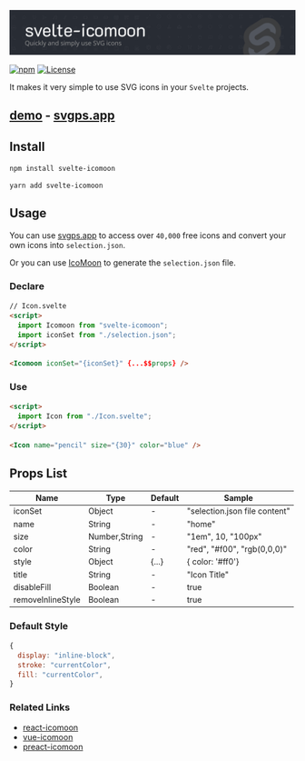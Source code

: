 ![Svelte-Icomoon Logo](./banner.png)

[![npm](https://img.shields.io/npm/v/svelte-icomoon?color=%234fc921)](https://www.npmjs.com/package/svelte-icomoon)
[![License](https://img.shields.io/badge/License-MIT-green.svg?color=%234fc921)](https://opensource.org/licenses/MIT)

It makes it very simple to use SVG icons in your `Svelte` projects.

## [demo](https://codesandbox.io/s/svelte-icomoon-demo-7ohyqm) - [svgps.app](https://svgps.app?ref=svelte-icomoon)

## Install

```
npm install svelte-icomoon
```

```
yarn add svelte-icomoon
```

## Usage

You can use [svgps.app](https://svgps.app/) to access over `40,000` free icons and convert your own icons into `selection.json`.

Or you can use [IcoMoon](https://icomoon.io/app/) to generate the `selection.json` file.

### Declare

```html
// Icon.svelte
<script>
  import Icomoon from "svelte-icomoon";
  import iconSet from "./selection.json";
</script>

<Icomoon iconSet="{iconSet}" {...$$props} />
```

### Use

```html
<script>
  import Icon from "./Icon.svelte";
</script>

<Icon name="pencil" size="{30}" color="blue" />
```

## Props List

| Name              | Type          | Default | Sample                        |
| ----------------- | ------------- | ------- | ----------------------------- |
| iconSet           | Object        | -       | "selection.json file content" |
| name              | String        | -       | "home"                        |
| size              | Number,String | -       | "1em", 10, "100px"            |
| color             | String        | -       | "red", "#f00", "rgb(0,0,0)"   |
| style             | Object        | {...}   | { color: '#ff0'}              |
| title             | String        | -       | "Icon Title"                  |
| disableFill       | Boolean       | -       | true                          |
| removeInlineStyle | Boolean       | -       | true                          |

### Default Style

```js
{
  display: "inline-block",
  stroke: "currentColor",
  fill: "currentColor",
}
```

### Related Links

- [react-icomoon](https://github.com/aykutkardas/react-icomoon)
- [vue-icomoon](https://github.com/aykutkardas/vue-icomoon)
- [preact-icomoon](https://github.com/aykutkardas/react-icomoon)
